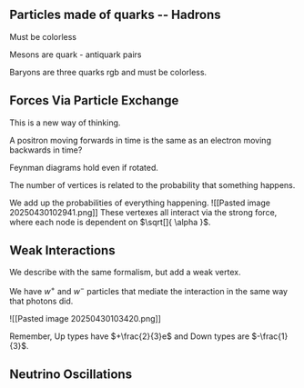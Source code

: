 
## Particles made of quarks -- Hadrons
Must be colorless

Mesons are quark - antiquark pairs

Baryons are three quarks rgb and must be colorless.


## Forces Via Particle Exchange

This is a new way of thinking. 

A positron moving forwards in time is the same as an electron moving backwards in time?

Feynman diagrams hold even if rotated.

The number of vertices is related to the probability that something happens. 

We add up the probabilities of everything happening.
![[Pasted image 20250430102941.png]]
These vertexes all interact via the strong force, where each node is dependent on $\sqrt[]{ \alpha }$.
## Weak Interactions
We describe with the same formalism, but add a weak vertex.

We have $w^{+}\text{ and } w^{-}$ particles that mediate the interaction in the same way that photons did.

![[Pasted image 20250430103420.png]]

Remember, Up types have $+\frac{2}{3}e$ and  Down types are $-\frac{1}{3}$. 

## Neutrino Oscillations
